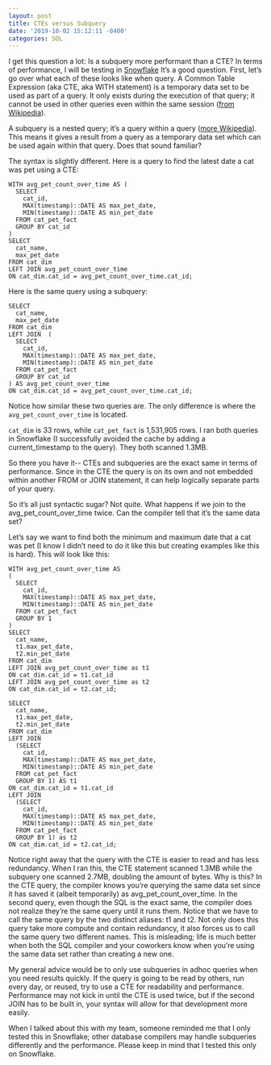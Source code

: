 ```yaml
---
layout: post
title: CTEs versus Subquery
date: '2019-10-02 15:12:11 -0400'
categories: SQL
---
```

I get this question a lot: Is a subquery more performant than a CTE? 
In terms of performance, I will be testing in [Snowflake](https://docs.snowflake.net/manuals/user-guide/queries-cte.html)
It’s a good question. First, let’s go over what each of these looks like when query. A Common Table Expression  (aka CTE, aka WITH statement) is a temporary data set to be used as part of a query. It only exists during the execution of that query; it cannot be used in other queries even within the same session ([from Wikipedia](https://en.wikipedia.org/wiki/Hierarchical_and_recursive_queries_in_SQL#Common_table_expression)).

A subquery is a nested query; it’s a query within a query ([more Wikipedia](https://en.wikipedia.org/wiki/SQL_syntax#Subqueries)). This means it gives a result from a query as a temporary data set which can be used again within that query. Does that sound familiar?

The syntax is slightly different. Here is a query to find the latest date a cat was pet using a CTE:

```
WITH avg_pet_count_over_time AS (
  SELECT
  	cat_id, 
  	MAX(timestamp)::DATE AS max_pet_date,
    MIN(timestamp)::DATE AS min_pet_date 
  FROM cat_pet_fact
  GROUP BY cat_id
)
SELECT 
  cat_name, 
  max_pet_date 
FROM cat_dim
LEFT JOIN avg_pet_count_over_time
ON cat_dim.cat_id = avg_pet_count_over_time.cat_id;
```

Here is the same query using a subquery:

```
SELECT 
  cat_name, 
  max_pet_date 
FROM cat_dim
LEFT JOIN  (
  SELECT
  	cat_id, 
  	MAX(timestamp)::DATE AS max_pet_date,
    MIN(timestamp)::DATE AS min_pet_date 
  FROM cat_pet_fact
  GROUP BY cat_id
) AS avg_pet_count_over_time
ON cat_dim.cat_id = avg_pet_count_over_time.cat_id;
```

Notice how similar these two queries are. The only difference is where the `avg_pet_count_over_time` is located. 

`cat_dim` is 33 rows, while `cat_pet_fact` is 1,531,905 rows. I ran both queries in Snowflake (I successfully avoided the cache by adding a current_timestamp to the query). They both scanned 1.3MB.

So there you have it-- CTEs and subqueries are the exact same in terms of performance. Since in the CTE the query is on its own and not embedded within another FROM or JOIN statement, it can help logically separate parts of your query. 

So it’s all just syntactic sugar? Not quite. What happens if we join to the avg_pet_count_over_time twice. Can the compiler tell that it’s the same data set?

Let’s say we want to find both the minimum and maximum date that a cat was pet (I know I didn’t need to do it like this but creating examples like this is hard). This will look like this:
```
WITH avg_pet_count_over_time AS 
(
  SELECT 
    cat_id, 
    MAX(timestamp)::DATE AS max_pet_date, 
    MIN(timestamp)::DATE AS min_pet_date 
  FROM cat_pet_fact
  GROUP BY 1
)
SELECT 
  cat_name,
  t1.max_pet_date,
  t2.min_pet_date
FROM cat_dim
LEFT JOIN avg_pet_count_over_time as t1
ON cat_dim.cat_id = t1.cat_id
LEFT JOIN avg_pet_count_over_time as t2
ON cat_dim.cat_id = t2.cat_id;
```

```
SELECT 
  cat_name,
  t1.max_pet_date,
  t2.min_pet_date 
FROM cat_dim
LEFT JOIN 
  (SELECT 
    cat_id, 
    MAX(timestamp)::DATE AS max_pet_date,
    MIN(timestamp)::DATE AS min_pet_date
  FROM cat_pet_fact
  GROUP BY 1) AS t1
ON cat_dim.cat_id = t1.cat_id
LEFT JOIN 
  (SELECT 
    cat_id,
    MAX(timestamp)::DATE AS max_pet_date,
    MIN(timestamp)::DATE AS min_pet_date
  FROM cat_pet_fact
  GROUP BY 1) as t2
ON cat_dim.cat_id = t2.cat_id;
```

Notice right away that the query with the CTE is easier to read and has less redundancy. When I ran this, the CTE statement scanned 1.3MB while the subquery one scanned 2.7MB, doubling the amount of bytes.  Why is this? In the CTE query, the compiler knows you’re querying the same data set since it has saved it (albeit temporarily) as avg_pet_count_over_time. In the second query, even though the SQL is the exact same, the compiler does not realize they’re the same query until it runs them. Notice that we have to call the same query by the two distinct aliases: t1 and t2. Not only does this query take more compute and contain redundancy, it also forces us to call the same query two different names. This is misleading; life is much better when both the SQL compiler and your coworkers know when you’re using the same data set rather than creating a new one. 

My general advice would be to only use subqueries in adhoc queries when you need results quickly. If the query is going to be read by others, run every day, or reused, try to use a CTE for readability and performance. Performance may not kick in until the CTE is used twice, but if the second JOIN has to be built in, your syntax will allow for that development more easily. 

When I talked about this with my team, someone reminded me that I only tested this in Snowflake; other database compilers may handle subqueries differently and the performance. Please keep in mind that I tested this only on Snowflake.

